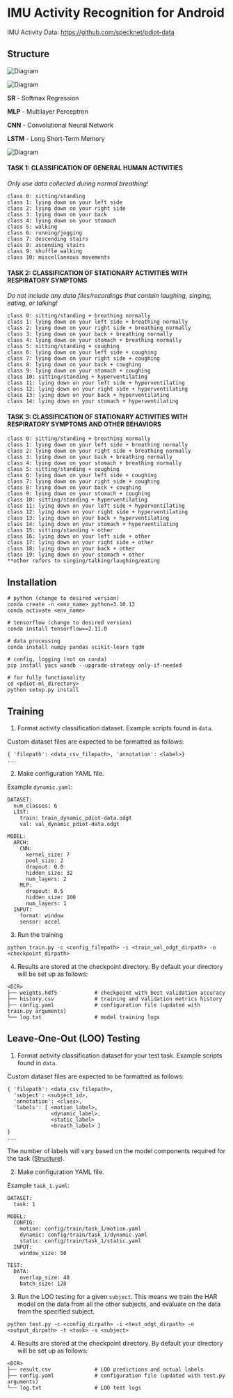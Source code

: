 # IMU Activity Recognition for Android

IMU Activity Data: https://github.com/specknet/pdiot-data

## Structure

![Diagram](docs/system_architecture.png)

![Diagram](docs/har_model.png)

**SR** - Softmax Regression

**MLP** - Multilayer Perceptron

**CNN** - Convolutional Neural Network

**LSTM** - Long Short-Term Memory

![Diagram](docs/task_models.png)

#### TASK 1: CLASSIFICATION OF GENERAL HUMAN ACTIVITIES
*Only use data collected during normal breathing!*
```
class 0: sitting/standing
class 1: lying down on your left side
class 2: lying down on your right side
class 3: lying down on your back
class 4: lying down on your stomach
class 5: walking
class 6: running/jogging
class 7: descending stairs
class 8: ascending stairs
class 9: shuffle walking
class 10: miscellaneous movements 
```

#### TASK 2: CLASSIFICATION OF STATIONARY ACTIVITIES WITH RESPIRATORY SYMPTOMS
*Do not include any data files/recordings that contain laughing, singing, eating, or talking!*
```
class 0: sitting/standing + breathing normally
class 1: lying down on your left side + breathing normally
class 2: lying down on your right side + breathing normally
class 3: lying down on your back + breathing normally
class 4: lying down on your stomach + breathing normally 
class 5: sitting/standing + coughing
class 6: lying down on your left side + coughing
class 7: lying down on your right side + coughing
class 8: lying down on your back + coughing
class 9: lying down on your stomach + coughing
class 10: sitting/standing + hyperventilating
class 11: lying down on your left side + hyperventilating
class 12: lying down on your right side + hyperventilating
class 13: lying down on your back + hyperventilating
class 14: lying down on your stomach + hyperventilating
```

#### TASK 3: CLASSIFICATION OF STATIONARY ACTIVITIES WITH RESPIRATORY SYMPTOMS AND OTHER BEHAVIORS
```
class 0: sitting/standing + breathing normally
class 1: lying down on your left side + breathing normally
class 2: lying down on your right side + breathing normally
class 3: lying down on your back + breathing normally
class 4: lying down on your stomach + breathing normally 
class 5: sitting/standing + coughing
class 6: lying down on your left side + coughing
class 7: lying down on your right side + coughing
class 8: lying down on your back + coughing
class 9: lying down on your stomach + coughing
class 10: sitting/standing + hyperventilating
class 11: lying down on your left side + hyperventilating
class 12: lying down on your right side + hyperventilating
class 13: lying down on your back + hyperventilating
class 14: lying down on your stomach + hyperventilating
class 15: sitting/standing + other
class 16: lying down on your left side + other
class 17: lying down on your right side + other
class 18: lying down on your back + other
class 19: lying down on your stomach + other
**other refers to singing/talking/laughing/eating
```

##  Installation
```
# python (change to desired version)
conda create -n <env_name> python=3.10.13
conda activate <env_name>

# tensorflow (change to desired version)
conda install tensorflow==2.11.0 

# data processing
conda install numpy pandas scikit-learn tqdm

# config, logging (not on conda)
pip install yacs wandb --upgrade-strategy only-if-needed

# for fully functionality
cd <pdiot-ml_directory>
python setup.py install
```

## Training
1. Format activity classification dataset. Example scripts found in `data`.

Custom dataset files are expected to be formatted as follows:
```
{ 'filepath': <data_csv_filepath>, 'annotation': <label>}
...
```


2. Make configuration YAML file. 

Example `dynamic.yaml`:
```
DATASET:
  num_classes: 6
  LIST:
    train: train_dynamic_pdiot-data.odgt
    val: val_dynamic_pdiot-data.odgt

MODEL:
  ARCH:
    CNN:
      kernel_size: 7
      pool_size: 2
      dropout: 0.0
      hidden_size: 32
      num_layers: 2
    MLP:
      dropout: 0.5
      hidden_size: 100
      num_layers: 1
  INPUT:
    format: window
    sensor: accel
```

3. Run the training
```
python train.py -c <config_filepath> -i <train_val_odgt_dirpath> -o <checkpoint_dirpath>
```

4. Results are stored at the checkpoint directory. By default your directory will be set up as follows:
```
<DIR>
├── weights.hdf5            # checkpoint with best validation accuracy
├── history.csv             # training and validation metrics history
├── config.yaml             # configuration file (updated with train.py arguments)
└── log.txt                 # model training logs
```

## Leave-One-Out (LOO) Testing

1. Format activity classification dataset for your test task. Example scripts found in `data`.

Custom dataset files are expected to be formatted as follows:
```
{ 'filepath': <data_csv_filepath>, 
  'subject': <subject_id>, 
  'annotation': <class>, 
  'labels': [ <motion_label>, 
              <dynamic_label>, 
              <static_label> 
              <breath_label> ]
}
...
```
The number of labels will vary based on the model components required for the task ([Structure](#structure)).

2. Make configuration YAML file. 

Example `task_1.yaml`:
```
DATASET:
  task: 1

MODEL:
  CONFIG:
    motion: config/train/task_1/motion.yaml
    dynamic: config/train/task_1/dynamic.yaml
    static: config/train/task_1/static.yaml
  INPUT:
    window_size: 50

TEST:
  DATA:
    overlap_size: 40
    batch_size: 128
```

3. Run the LOO testing for a given `subject`. This means we train the HAR model on the data from all the other subjects, and evaluate on the data from the specified subject.
```
python test.py -c <config_dirpath> -i <test_odgt_dirpath> -o <output_dirpath> -t <task> -s <subject> 
```

4. Results are stored at the checkpoint directory. By default your directory will be set up as follows:
```
<DIR>
├── result.csv              # LOO predictions and actual labels
├── config.yaml             # configuration file (updated with test.py arguments)
└── log.txt                 # LOO test logs
```

